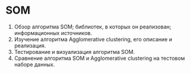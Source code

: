 # SOM
1. Обзор алгоритма SOM; библиотек, в которых он реализован; информационных источников. 
2. Изучение алгоритма Agglomerative clustering, его описание и реализация. 
3. Тестирование и визуализация алгоритма SOM. 
4. Сравнение алгоритма SOM и Agglomerative clustering на тестовом наборе данных. 
